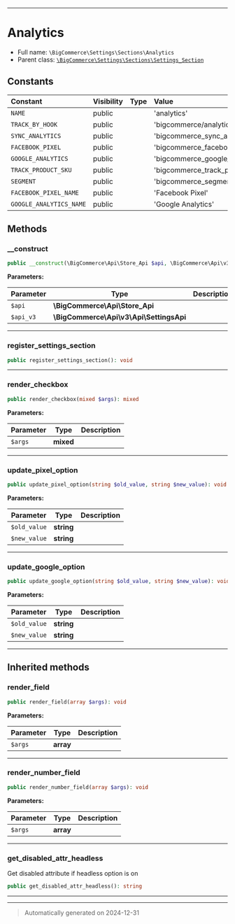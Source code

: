 ***

# Analytics





* Full name: `\BigCommerce\Settings\Sections\Analytics`
* Parent class: [`\BigCommerce\Settings\Sections\Settings_Section`](./classes/BigCommerce/Settings/Sections/Settings_Section.md)


## Constants

| Constant | Visibility | Type | Value |
|:---------|:-----------|:-----|:------|
|`NAME`|public| |&#039;analytics&#039;|
|`TRACK_BY_HOOK`|public| |&#039;bigcommerce/analytics/track_by&#039;|
|`SYNC_ANALYTICS`|public| |&#039;bigcommerce_sync_analytics&#039;|
|`FACEBOOK_PIXEL`|public| |&#039;bigcommerce_facebook_pixel_id&#039;|
|`GOOGLE_ANALYTICS`|public| |&#039;bigcommerce_google_analytics_id&#039;|
|`TRACK_PRODUCT_SKU`|public| |&#039;bigcommerce_track_product_sku&#039;|
|`SEGMENT`|public| |&#039;bigcommerce_segment_key&#039;|
|`FACEBOOK_PIXEL_NAME`|public| |&#039;Facebook Pixel&#039;|
|`GOOGLE_ANALYTICS_NAME`|public| |&#039;Google Analytics&#039;|


## Methods


### __construct



```php
public __construct(\BigCommerce\Api\Store_Api $api, \BigCommerce\Api\v3\Api\SettingsApi $api_v3): mixed
```








**Parameters:**

| Parameter | Type | Description |
|-----------|------|-------------|
| `$api` | **\BigCommerce\Api\Store_Api** |  |
| `$api_v3` | **\BigCommerce\Api\v3\Api\SettingsApi** |  |





***

### register_settings_section



```php
public register_settings_section(): void
```












***

### render_checkbox



```php
public render_checkbox(mixed $args): mixed
```








**Parameters:**

| Parameter | Type | Description |
|-----------|------|-------------|
| `$args` | **mixed** |  |





***

### update_pixel_option



```php
public update_pixel_option(string $old_value, string $new_value): void
```








**Parameters:**

| Parameter | Type | Description |
|-----------|------|-------------|
| `$old_value` | **string** |  |
| `$new_value` | **string** |  |





***

### update_google_option



```php
public update_google_option(string $old_value, string $new_value): void
```








**Parameters:**

| Parameter | Type | Description |
|-----------|------|-------------|
| `$old_value` | **string** |  |
| `$new_value` | **string** |  |





***


## Inherited methods


### render_field



```php
public render_field(array $args): void
```








**Parameters:**

| Parameter | Type | Description |
|-----------|------|-------------|
| `$args` | **array** |  |





***

### render_number_field



```php
public render_number_field(array $args): void
```








**Parameters:**

| Parameter | Type | Description |
|-----------|------|-------------|
| `$args` | **array** |  |





***

### get_disabled_attr_headless

Get disabled attribute if headless option is on

```php
public get_disabled_attr_headless(): string
```












***


***
> Automatically generated on 2024-12-31
